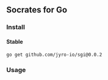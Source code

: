 ## Socrates for Go

### Install

#### Stable

```bash
go get github.com/jyro-io/sgi@0.0.2
```

### Usage

```golang

```